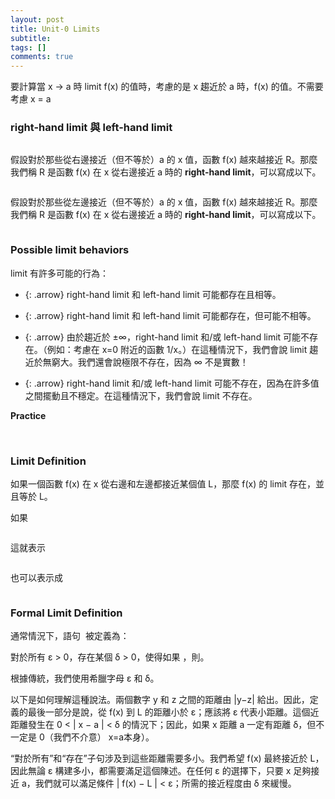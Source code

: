 ```yaml
---
layout: post
title: Unit-0 Limits
subtitle: 
tags: []
comments: true
---
```


要計算當 x -> a 時 limit f(x) 的值時，考慮的是 x 趨近於 a 時，f(x) 的值。不需要考慮 x = a 

### right-hand limit 與 left-hand limit

<img src="{{ 'assets/img/limit/limit-1.png' | relative_url }}" alt="" />

假設對於那些從右邊接近（但不等於）a 的 x 值，函數 f(x) 越來越接近 R。那麼我們稱 R 是函數 f(x) 在 x 從右邊接近 a 時的 **right-hand limit**，可以寫成以下。

<img src="{{ 'assets/img/limit/limit-2.png' | relative_url }}" alt="" />

假設對於那些從左邊接近（但不等於）a 的 x 值，函數 f(x) 越來越接近 R。那麼我們稱 R 是函數 f(x) 在 x 從右邊接近 a 時的 **right-hand limit**，可以寫成以下。

<img src="{{ 'assets/img/limit/limit-3.png' | relative_url }}" alt="" />

### Possible limit behaviors

limit 有許多可能的行為：<br class="new">

- {: .arrow} right-hand limit 和 left-hand limit 可能都存在且相等。

- {: .arrow} right-hand limit 和 left-hand limit 可能都存在，但可能不相等。

- {: .arrow} 由於趨近於 ±∞，right-hand limit 和/或 left-hand limit 可能不存在。（例如：考慮在 x=0 附近的函數 1/x。）在這種情況下，我們會說 limit 趨近於無窮大。我們還會說極限不存在，因為 ∞ 不是實數！

- {: .arrow} right-hand limit 和/或 left-hand limit 可能不存在，因為在許多值之間擺動且不穩定。在這種情況下，我們會說 limit 不存在。

**Practice**

<img src="{{ 'assets/img/limit/limit-4.png' | relative_url }}" alt="" />
<img src="{{ 'assets/img/limit/limit-5.png' | relative_url }}" alt="" />
<img src="{{ 'assets/img/limit/limit-6.png' | relative_url }}" alt="" />

### Limit Definition  

如果一個函數 f(x) 在 x 從右邊和左邊都接近某個值 L，那麼 f(x) 的 limit 存在，並且等於 L。

如果

<img src="{{ 'assets/img/limit/limit-7.png' | relative_url }}" alt="" />

這就表示

<img src="{{ 'assets/img/limit/limit-7-1.png' | relative_url }}" alt="" />

也可以表示成

<img src="{{ 'assets/img/limit/limit-7-2.png' | relative_url }}" alt="" />

### Formal Limit Definition  

通常情況下，語句 <img src="{{ 'assets/img/limit/limit-7-1.png' | relative_url }}" alt="" /> 被定義為：<br class="new">

對於所有 ε > 0，存在某個 δ > 0，使得如果 <img src="{{ 'assets/img/limit/limit-8-1.png' | relative_url }}" alt="" />，則<img src="{{ 'assets/img/limit/limit-8-2.png' | relative_url }}" alt="" />。<br class="new">

根據傳統，我們使用希臘字母 ε 和 δ。<br class="new">

以下是如何理解這種說法。兩個數字 y 和 z 之間的距離由 |y−z| 給出。因此，定義的最後一部分是說，從 f(x) 到 L 的距離小於 ε；應該將 ε 代表小距離。這個近距離發生在 0 < | x − a | < δ 的情況下；因此，如果 x 距離 a 一定有距離 δ，但不一定是 0（我們不介意） x=a本身）。<br class="new">

“對於所有”和“存在”子句涉及到這些距離需要多小。我們希望 f(x) 最終接近於 L，因此無論 ε 構建多小，都需要滿足這個陳述。在任何 ε 的選擇下，只要 x 足夠接近 a，我們就可以滿足條件 | f(x) − L | < ε；所需的接近程度由 δ 來緩慢。

<img src="{{ 'assets/img/limit/limit-8.png' | relative_url }}" alt="" />
<img src="{{ 'assets/img/limit/limit-9.png' | relative_url }}" alt="" />
<img src="{{ 'assets/img/limit/limit-10.png' | relative_url }}" alt="" />
<img src="{{ 'assets/img/limit/limit-11.png' | relative_url }}" alt="" />
<img src="{{ 'assets/img/limit/limit-12.png' | relative_url }}" alt="" />
<img src="{{ 'assets/img/limit/limit-13.png' | relative_url }}" alt="" />
<img src="{{ 'assets/img/limit/limit-14.png' | relative_url }}" alt="" />
<img src="{{ 'assets/img/limit/limit-15.png' | relative_url }}" alt="" />
<img src="{{ 'assets/img/limit/limit-16.png' | relative_url }}" alt="" />
<img src="{{ 'assets/img/limit/limit-17.png' | relative_url }}" alt="" />
<img src="{{ 'assets/img/limit/limit-19.png' | relative_url }}" alt="" />
<img src="{{ 'assets/img/limit/limit-20.png' | relative_url }}" alt="" />
<img src="{{ 'assets/img/limit/limit-21.png' | relative_url }}" alt="" />
<img src="{{ 'assets/img/limit/limit-22.png' | relative_url }}" alt="" />
<img src="{{ 'assets/img/limit/limit-23.png' | relative_url }}" alt="" />
<img src="{{ 'assets/img/limit/limit-24.png' | relative_url }}" alt="" />
<img src="{{ 'assets/img/limit/limit-25.png' | relative_url }}" alt="" />

<br/>
<br/>
<br/>
